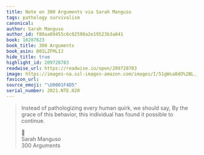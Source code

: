 ```yaml
---
title: Note on 300 Arguments via Sarah Manguso
tags: pathology survivalism
canonical:
author: Sarah Manguso
author_id: f80aa09455c6c02598a2e19523b3a841
book: 10287623
book_title: 300 Arguments
book_asin: B01LZFMLIJ
hide_title: true
highlight_id: 209720783
readwise_url: https://readwise.io/open/209720783
image: https://images-na.ssl-images-amazon.com/images/I/51gWsa8dO%2BL._SL200_.jpg
favicon_url:
source_emoji: "\U0001F4D5"
serial_number: 2021.NTE.020
---
```

> Instead of pathologizing every human quirk, we should say, By the grace of this behavior, this individual has found it possible to continue.
> <div class="quoteback-footer"><div class="quoteback-avatar"><span class="mini-emoji"> 📕</span></div><div class="quoteback-metadata"><div class="metadata-inner"><span style="display:none">FROM:</span><div aria-label="Sarah Manguso" class="quoteback-author"> Sarah Manguso</div><div aria-label="300 Arguments" class="quoteback-title"> 300 Arguments</div></div></div></div>